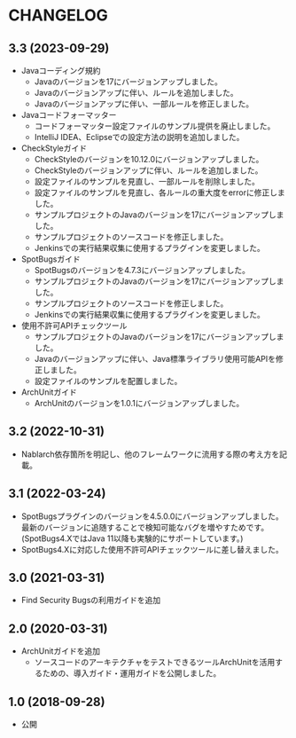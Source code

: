 # CHANGELOG

## 3.3 (2023-09-29)

- Javaコーディング規約
  - Javaのバージョンを17にバージョンアップしました。
  - Javaのバージョンアップに伴い、ルールを追加しました。
  - Javaのバージョンアップに伴い、一部ルールを修正しました。
- Javaコードフォーマッター
  - コードフォーマッター設定ファイルのサンプル提供を廃止しました。
  - IntelliJ IDEA、Eclipseでの設定方法の説明を追加しました。
- CheckStyleガイド
  - CheckStyleのバージョンを10.12.0にバージョンアップしました。
  - CheckStyleのバージョンアップに伴い、ルールを追加しました。
  - 設定ファイルのサンプルを見直し、一部ルールを削除しました。
  - 設定ファイルのサンプルを見直し、各ルールの重大度をerrorに修正しました。
  - サンプルプロジェクトのJavaのバージョンを17にバージョンアップしました。
  - サンプルプロジェクトのソースコードを修正しました。
  - Jenkinsでの実行結果収集に使用するプラグインを変更しました。
- SpotBugsガイド
  - SpotBugsのバージョンを4.7.3にバージョンアップしました。
  - サンプルプロジェクトのJavaのバージョンを17にバージョンアップしました。
  - サンプルプロジェクトのソースコードを修正しました。
  - Jenkinsでの実行結果収集に使用するプラグインを変更しました。
- 使用不許可APIチェックツール
  - サンプルプロジェクトのJavaのバージョンを17にバージョンアップしました。
  - Javaのバージョンアップに伴い、Java標準ライブラリ使用可能APIを修正しました。
  - 設定ファイルのサンプルを配置しました。
- ArchUnitガイド
  - ArchUnitのバージョンを1.0.1にバージョンアップしました。

## 3.2 (2022-10-31)

- Nablarch依存箇所を明記し、他のフレームワークに流用する際の考え方を記載。

## 3.1 (2022-03-24)

- SpotBugsプラグインのバージョンを4.5.0.0にバージョンアップしました。
  最新のバージョンに追随することで検知可能なバグを増やすためです。
  (SpotBugs4.XではJava 11以降も実験的にサポートしています。)
- SpotBugs4.Xに対応した使用不許可APIチェックツールに差し替えました。

## 3.0 (2021-03-31)

- Find Security Bugsの利用ガイドを追加

## 2.0 (2020-03-31)

- ArchUnitガイドを追加
  - ソースコードのアーキテクチャをテストできるツールArchUnitを活用するための、導入ガイド・運用ガイドを公開しました。

## 1.0 (2018-09-28)

- 公開
